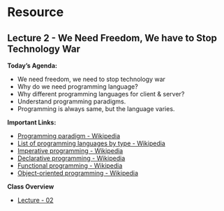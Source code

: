 # Resource
## Lecture 2 - We Need Freedom, We have to Stop Technology War

**Today’s Agenda:**

- We need freedom, we need to stop technology war
- Why do we need programming language?
- Why different programming languages for client & server?
- Understand programming paradigms.
- Programming is always same, but the language varies.

**Important Links:**

- [Programming paradigm - Wikipedia](https://en.wikipedia.org/wiki/Programming_paradigm)
- [List of programming languages by type - Wikipedia](https://en.wikipedia.org/wiki/List_of_programming_languages_by_type)
- [Imperative programming - Wikipedia](https://en.wikipedia.org/wiki/Imperative_programming)
- [Declarative programming - Wikipedia](https://en.wikipedia.org/wiki/Declarative_programming)
- [Functional programming - Wikipedia](https://en.wikipedia.org/wiki/Functional_programming)
- [Object-oriented programming - Wikipedia](https://en.wikipedia.org/wiki/Object-oriented_programming)

**Class Overview**

- [Lecture - 02](../../class-overview/Lecture-02/README.md)
